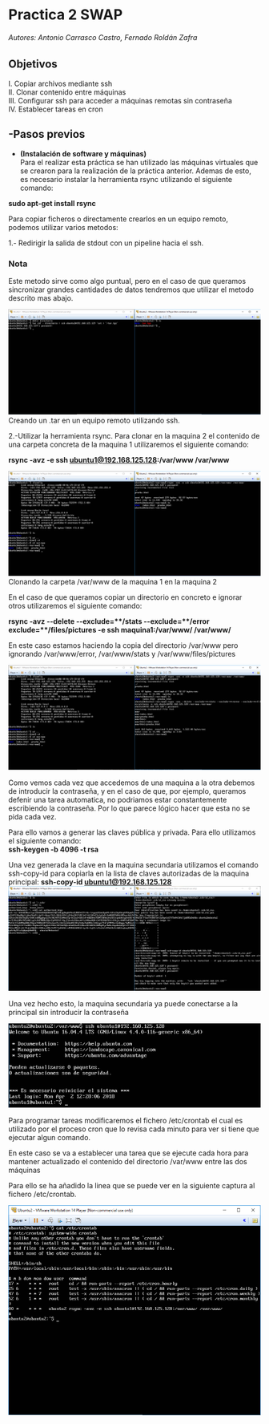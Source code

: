 ﻿# Practica 2 SWAP   

###### Autores: Antonio Carrasco Castro, Fernado Roldán Zafra  

## Objetivos 
I. Copiar archivos mediante ssh  
II. Clonar contenido entre máquinas  
III. Configurar ssh para acceder a máquinas remotas sin contraseña  
IV. Establecer tareas en cron  

## -Pasos previos  
* **(Instalación de software y máquinas)**  
Para el realizar esta práctica se han utilizado las máquinas virtuales que se crearon para la realización de la práctica anterior. Ademas de esto, es necesario instalar la herramienta rsync utilizando el siguiente comando:	

**sudo apt-get install rsync**
 
Para copiar ficheros o directamente crearlos en un equipo remoto, podemos utilizar varios metodos:

1.- Redirigir la salida de stdout con un pipeline hacia el ssh.

### Nota ###  
Este metodo sirve como algo puntual, pero en el caso de que queramos sincronizar grandes cantidades de datos tendremos que utilizar el metodo descrito mas abajo.

![img](https://github.com/Doskoy/SWAP/blob/master/Practica2/img/1.PNG)  
Creando un .tar en un equipo remoto utilizando ssh.

2.-Utilizar la herramienta rsync.
Para clonar en la maquina 2 el contenido de una carpeta concreta de la maquina 1 utilizaremos el siguiente comando: 

**rsync -avz -e ssh ubuntu1@192.168.125.128:/var/www /var/www**

![img](https://github.com/Doskoy/SWAP/blob/master/Practica2/img/2.PNG)  
Clonando la carpeta /var/www de la maquina 1 en la maquina 2 

En el caso de que queramos copiar un directorio en concreto e ignorar otros utilizaremos el siguiente comando: 

**rsync -avz --delete --exclude=\*\*/stats --exclude=\*\*/error
exclude=\*\*/files/pictures -e ssh maquina1:/var/www/ /var/www/**

En este caso estamos haciendo la copia del directorio /var/www pero ignorando /var/www/error, /var/www/stats y /var/www/files/pictures

![img](https://github.com/Doskoy/SWAP/blob/master/Practica2/img/3.PNG)   

Como vemos cada vez que accedemos de una maquina a la otra debemos de introducir la contraseña, y en el caso de que, por ejemplo, queramos defenir una tarea automatica, no podriamos estar constantemente escribiendo la contraseña. Por lo que parece lógico hacer que esta no se pida cada vez. 

Para ello vamos a generar las claves pública y privada. Para ello utilizamos el siguiente comando:  
**ssh-keygen -b 4096 -t rsa**

Una vez generada la clave en la maquina secundaria utilizamos el comando ssh-copy-id para copiarla en la lista de claves autorizadas de la maquina principal: 
**ssh-copy-id ubuntu1@192.168.125.128**
![img](https://github.com/Doskoy/SWAP/blob/master/Practica2/img/4.PNG)  

Una vez hecho esto, la maquina secundaria ya puede conectarse a la principal sin introducir la contraseña

![img](https://github.com/Doskoy/SWAP/blob/master/Practica2/img/5.PNG)


Para programar tareas modificaremos el fichero /etc/crontab el cual es utilizado por el proceso cron que lo revisa cada minuto para ver si tiene que ejecutar algun comando. 

En este caso se va a establecer una tarea que se ejecute cada hora para mantener actualizado el contenido del directorio /var/www entre las dos máquinas

Para ello se ha añadido la linea que se puede ver en la siguiente captura al fichero /etc/crontab.

![img](https://github.com/Doskoy/SWAP/blob/master/Practica2/img/6.PNG)
